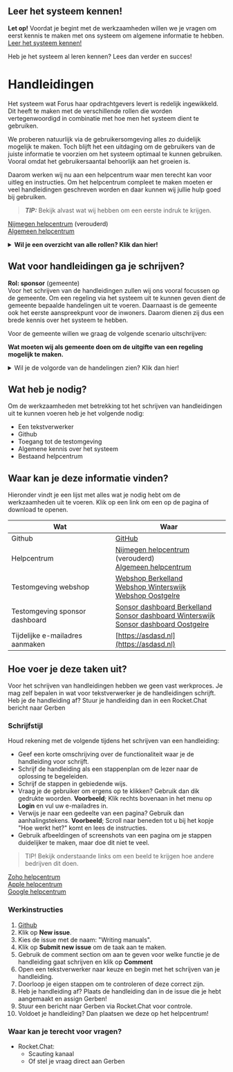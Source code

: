 ## Leer het systeem kennen!
**Let op!** Voordat je begint met de werkzaamheden willen we je vragen om eerst kennis te maken met ons systeem om algemene informatie te hebben. [Leer het systeem kennen!](https://github.com/teamforus/scauting/blob/master/opdrachten/README.md)

Heb je het systeem al leren kennen? Lees dan verder en succes!

# Handleidingen

Het systeem wat Forus haar opdrachtgevers levert is redelijk ingewikkeld. Dit heeft te maken met de verschillende rollen die worden vertegenwoordigd in combinatie met hoe men het systeem dient te gebruiken.

We proberen natuurlijk via de gebruikersomgeving alles zo duidelijk mogelijk te maken. Toch blijft het een uitdaging om de gebruikers van de juiste informatie te voorzien om het systeem optimaal te kunnen gebruiken. Vooral omdat het gebruikersaantal behoorlijk aan het groeien is.

Daarom werken wij nu aan een helpcentrum waar men terecht kan voor uitleg en instructies. Om het helpcentrum compleet te maken moeten er veel handleidingen geschreven worden en daar kunnen wij jullie hulp goed bij gebruiken.

> **_TIP:_**  Bekijk alvast wat wij hebben om een eerste indruk te krijgen.<br>

[Nijmegen helpcentrum](https://help.forus.io) (verouderd)<br>
[Algemeen helpcentrum](https://support.forus.io)

**<details><summary>Wil je een overzicht van alle rollen? Klik dan hier! </summary>**

| Rollen    | Wat doen ze?                                                                                                                                                                                                 | Praktijk                                                                                                                                            |
|-----------|--------------------------------------------------------------------------------------------------------------------------------------------------------------------------------------------------------------|-----------------------------------------------------------------------------------------------------------------------------------------------------|
| Sponsor   | - Stelt de regeling in<br> - Stelt het budget beschikbaar<br> - Wijst validatoren aan<br> - Bepaalt welke leveranciers mogen deelnemen                                                                                                                               | De sponsor is in de praktijk de gemeente.                                                                                                           |
| Validator | - Levert persoonsgegevens aan van inwoners die recht hebben op de regeling.<br> - Maakt via een CSV-uploader activatiecodes aan.<br>                                                                                 | De validator is in de praktijk een gemeentelijke medewerker.                                                                                        |
| Provider  | - Vraagt de sponsor om deel te nemen aan de regeling<br> - Levert diensten en producten aan de inwoner<br>                                                                                                           | Leveranciers (winkels en verenigingen) die door de gemeente zijn goedgekeurd. Inwoners kunnen bij de aangesloten leveranciers de het budget van regeling uitgeven. |
| Requester | - Gebruikt de webshop om aanbiedingen en aangesloten organisaties in te zien.<br> - Gebruikt de webshop om het budget te activeren.<br> - Gebruikt de geleverde QR code (budget) om betalingen te kunnen verrichten.<br> | De requester is in de praktijk een inwoner die recht heeft op het tegoed.                                                                           |
</details>

## Wat voor handleidingen ga je schrijven?

**Rol: sponsor** (gemeente)<br>
Voor het schrijven van de handleidingen zullen wij ons vooral focussen op de gemeente. 
Om een regeling via het systeem uit te kunnen geven dient de gemeente bepaalde handelingen uit te voeren. 
Daarnaast is de gemeente ook het eerste aanspreekpunt voor de inwoners. Daarom dienen zij dus een brede kennis over het systeem te hebben.

Voor de gemeente willen we graag de volgende scenario uitschrijven:<br>

**Wat moeten wij als gemeente doen om de uitgifte van een regeling mogelijk te maken.**
<details><summary>Wil je de volgorde van de handelingen zien?  Klik dan
hier! </summary>
	1. Gemeente maakt via het sponsor dashboard een organisatie aan.<br>
	2. Gemeente maakt een fonds (regeling) aan die in een wachtstand komt te staan.<br>
	3. Forus configureert het fonds aan de achterkant om regeling te activeren.<br>
	4. Gemeente vult het budget van de regeling aan.<br>
	5. Gemeente handelt aanvragen van de leveranciers af.<br>
	6. Gemeente maakt activatiecodes aan voor de inwoners en stuurt deze toe.<br>
	7. Gemeente gebruikt financieel dashboard om budgetuitputting te kunnen beoordelen.
</details>

## Wat heb je nodig?

Om de werkzaamheden met betrekking tot het schrijven van handleidingen uit te kunnen voeren heb je het volgende nodig:

- Een tekstverwerker
- Github
- Toegang tot de testomgeving
- Algemene kennis over het systeem
- Bestaand helpcentrum

## Waar kan je deze informatie vinden?

Hieronder vindt je een lijst met alles wat je nodig hebt om de werkzaamheden uit te voeren. Klik op een link om een op de pagina of download te openen.

| Wat          | Waar                                                      |
|--------------------|------------------------------------------------------------|
| Github     | [GitHub](https://github.com/teamforus/scauting)                            |
| Helpcentrum      | [Nijmegen helpcentrum](https://help.forus.io) (verouderd)<br>[Algemeen helpcentrum](https://support.forus.io)                            |
| Testomgeving webshop   | [Webshop Berkelland](https://https://berkelland.staging.forus.io)<br>[Webshop Winterswijk](https://winterswijk.staging.forus.io)<br>[Webshop Oostgelre](https://oostgelre.staging.forus.io)<br> |
| Testomgeving sponsor dashboard  | [Sonsor dashboard Berkelland](https://https://berkelland.staging.forus.io/sponsor)<br>[Sonsor dashboard Winterswijk](https://winterswijk.staging.forus.io/sponsor)<br>[Sonsor dashboard Oostgelre](https://oostgelre.staging.forus.io/sponsor)<br> |
| Tijdelijke e-mailadres aanmaken | [https://asdasd.nl](https://asdasd.nl) |

## Hoe voer je deze taken uit?

Voor het schrijven van handleidingen hebben we geen vast werkproces. Je mag zelf bepalen in wat voor tekstverwerker je de handleidingen schrijft. Heb je de handleiding af? Stuur je handleiding dan in een Rocket.Chat bericht naar Gerben

### Schrijfstijl

Houd rekening met de volgende tijdens het schrijven van een handleiding:<br>

- Geef een korte omschrijving over de functionaliteit waar je de handleiding voor schrijft.
- Schrijf de handleiding als een stappenplan om de lezer naar de oplossing te begeleiden.
- Schrijf de stappen in gebiedende wijs.
- Vraag je de gebruiker om ergens op te klikken? Gebruik dan dik gedrukte woorden.
	**Voorbeeld**; Klik rechts bovenaan in het menu op **Login** en vul uw e-mailadres in.
- Verwijs je naar een gedeelte van een pagina? Gebruik dan aanhalingstekens.
	**Voorbeeld**; Scroll naar beneden tot u bij het kopje "Hoe werkt het?" komt en lees de instructies.
- Gebruik afbeeldingen of screenshots van een pagina om je stappen duidelijker te maken, maar doe dit niet te veel.

> TIP! Bekijk onderstaande links om een beeld te krijgen hoe andere bedrijven dit doen.

[Zoho helpcentrum](https://help.zoho.com/portal/kb/articles/setting-up-your-email-channel#Default_Support_Mailbox)<br>
[Apple helpcentrum](https://support.apple.com/en-us/HT207230)<br>
[Google helpcentrum](https://support.google.com/a/answer/33561?hl=nl&ref_topic=7570177)<br>

### Werkinstructies
1. [Github](https://github.com/teamforus/scauting/issues)
2. Klik op **New issue**.
3. Kies de issue met de naam: "Writing manuals".
4. Klik op **Submit new issue** om de taak aan te maken. 
5. Gebruik de comment section om aan te geven voor welke functie je de handleiding gaat schrijven en klik op **Comment**
6. Open een tekstverwerker naar keuze en begin met het schrijven van je handleiding.
7. Doorloop je eigen stappen om te controleren of deze correct zijn.
8. Heb je handleiding af? Plaats de handleiding dan in de issue die je hebt aangemaakt en assign Gerben!
9. Stuur een bericht naar Gerben via Rocket.Chat voor controle.
10. Voldoet je handleiding? Dan plaatsen we deze op het helpcentrum!

### Waar kan je terecht voor vragen?
- Rocket.Chat:
	- Scauting kanaal
	- Of stel je vraag direct aan Gerben

